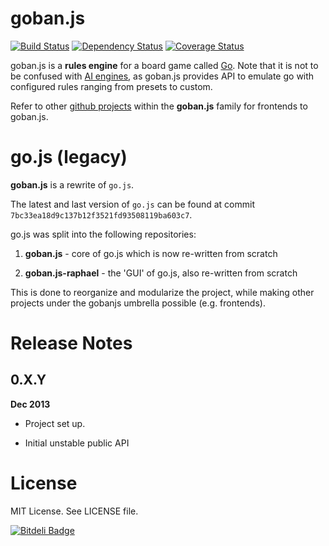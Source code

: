goban.js
========

[![Build Status](https://travis-ci.org/gobanjs/gojs.png?branch=rewrite)](https://travis-ci.org/gobanjs/gojs)
[![Dependency Status](https://david-dm.org/gobanjs/gojs.png)](https://david-dm.org/gobanjs/gojs)
[![Coverage Status](https://coveralls.io/repos/gobanjs/gojs/badge.png?branch=rewrite)](https://coveralls.io/r/gobanjs/gojs?branch=rewrite)


goban.js is a **rules engine** for a board game called [Go](https://en.wikipedia.org/wiki/Go_(game)). Note that it is not to be confused with [AI engines](https://en.wikipedia.org/wiki/Computer_Go), as goban.js provides API to emulate go with configured rules ranging from presets to custom.

Refer to other [github projects](https://github.com/gobanjs) within the **goban.js** family for frontends to goban.js.


go.js (legacy)
==============

**goban.js** is a rewrite of `go.js`.

The latest and last version of `go.js` can be found at commit `7bc33ea18d9c137b12f3521fd93508119ba603c7`.

go.js was split into the following repositories:

1. **goban.js** - core of go.js which is now re-written from scratch

2. **goban.js-raphael** - the 'GUI' of go.js, also re-written from scratch

This is done to reorganize and modularize the project, while making other projects under the gobanjs umbrella possible (e.g. frontends).

Release Notes
=============

## 0.X.Y

**Dec 2013**

* Project set up.

* Initial unstable public API

License
=======

MIT License. See LICENSE file.

[![Bitdeli Badge](https://d2weczhvl823v0.cloudfront.net/gobanjs/gojs/trend.png)](https://bitdeli.com/free "Bitdeli Badge")
